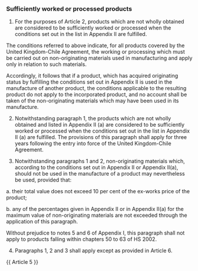 ### Sufficiently worked or processed products

1.	For the purposes of Article 2, products which are not wholly obtained are considered to be sufficiently worked or processed when the conditions set out in the list in Appendix II are fulfilled. 
 
The conditions referred to above indicate, for all products covered by the United Kingdom-Chile Agreement, the working or processing which must be carried out on non-originating materials used in manufacturing and apply only in relation to such materials. 
 
Accordingly, it follows that if a product, which has acquired originating status by fulfilling the conditions set out in Appendix II is used in the manufacture of another product, the conditions applicable to the resulting product do not apply to the incorporated product, and no account shall be taken of the non-originating materials which may have been used in its manufacture. 
 
2.	Notwithstanding paragraph 1, the products which are not wholly obtained and listed in Appendix II (a) are considered to be sufficiently worked or processed when the conditions set out in the list in Appendix II (a) are fulfilled. The provisions of this paragraph shall apply for three years following the entry into force of the United Kingdom-Chile Agreement. 
 
3.	Notwithstanding paragraphs 1 and 2, non-originating materials which, according to the conditions set out in Appendix II or Appendix II(a), should not be used in the manufacture of a product may nevertheless be used, provided that: 
 
a.	 their total value does not exceed 10 per cent of the ex-works price of the product; 

b.	any of the percentages given in Appendix II or in Appendix II(a) for the maximum value of non-originating materials are not exceeded through the application of this paragraph. 
 
Without prejudice to notes 5 and 6 of Appendix I, this paragraph shall not apply to products falling within chapters 50 to 63 of HS 2002. 
 
4.	Paragraphs 1, 2 and 3 shall apply except as provided in Article 6. 

{{ Article 5 }}
